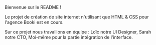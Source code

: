 Bienvenue sur le README !

Le projet de création de site internet n'utilisant que HTML & CSS pour l'agence Booki est en cours.

Sur ce projet nous travaillons en équipe :
Loïc notre UI Designer,
Sarah notre CTO,
Moi-même pour la partie intégration de l'interface.
